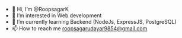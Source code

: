 - 👋 Hi, I’m @RoopsagarK
- 👀 I’m interested in Web development
- 🌱 I’m currently learning Backend (NodeJs, ExpressJS, PostgreSQL)
- 📫 How to reach me roopsagarudayar9854@gmail.com
